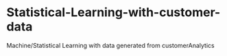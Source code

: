 # Statistical-Learning-with-customer-data
Machine/Statistical Learning with data generated from customerAnalytics
